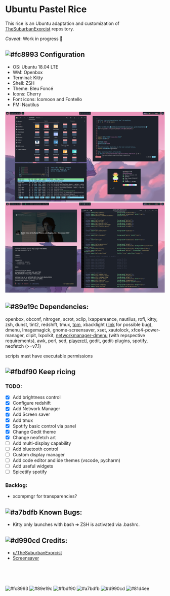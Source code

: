 # Ubuntu Pastel Rice 

This rice is an Ubuntu adaptation and customization of [TheSuburbanExorcist](https://github.com/obliviousofcraps/mf-dots.git) repository.

*Caveat*: Work in progress :snail:

## ![#fc8993](https://via.placeholder.com/15/fc8993/000000?text=+)  Configuration
- OS: Ubuntu 18.04 LTE
- WM: Openbox
- Terminal: Kitty
- Shell: ZSH
- Theme: Bleu Foncé
- Icons: Cherry
- Font icons: Icomoon and Fontello
- FM: Nautilus


![image](resources/rice_v1_1.png)
![image](resources/rice_v1_2.png)



## ![#89e19c](https://via.placeholder.com/15/89e19c/000000?text=+) Dependencies:
openbox, obconf, nitrogen, scrot, xclip, lxappereance, nautilus, rofi, kitty, zsh, dunst, tint2, redshift, tmux, [tpm](https://github.com/tmux-plugins/tpm), xbacklight ([link](https://askubuntu.com/questions/715306/xbacklight-no-outputs-have-backlight-property-no-sys-class-backlight-folder) for possible bug), dmenu, Imagemagick, gnome-screensaver, xset, xautolock, xfce4-power-manager, clipit, lxpolkit, [networkmanager-dmenu](https://github.com/firecat53/networkmanager-dmenu) (with repspective requirements), awk, perl, sed, [playerctl](https://github.com/altdesktop/playerctl), gedit, gedit-plugins, spotify, neofetch (>=v7.1)

scripts mast have executable permissions


## ![#fbdf90](https://via.placeholder.com/15/fbdf90/000000?text=+) Keep ricing 
### TODO:
- [x] Add brightness control
- [x] Configure redshift
- [x] Add Network Manager
- [x] Add Screen saver
- [x] Add tmux
- [x] Spotify basic control via panel 
- [x] Change Gedit theme
- [x] Change neofetch art
- [ ] Add multi-display capability
- [ ] Add bluetooth control
- [ ] Custom display manager
- [ ] Add code editor and ide themes (vscode, pycharm)
- [ ] Add useful widgets
- [ ] Spicetify spotify

### Backlog:
- xcompmgr for transparencies?

## ![#a7bdfb](https://via.placeholder.com/15/a7bdfb/000000?text=+) Known Bugs:
- Kitty only launches with bash ➔ ZSH is activated via .bashrc.

## ![#d990cd](https://via.placeholder.com/15/d990cd/000000?text=+) Credits:
- [u/TheSuburbanExorcist](https://github.com/obliviousofcraps/mf-dots)
- [Screensaver](https://buntu4win.wordpress.com/2015/05/04/how-to-build-a-kick-ass-screen-saverlock-for-openbox/)

<br>
<br>
<br>


![#fc8993](https://via.placeholder.com/15/fc8993/000000?text=+)
![#89e19c](https://via.placeholder.com/15/89e19c/000000?text=+)
![#fbdf90](https://via.placeholder.com/15/fbdf90/000000?text=+)
![#a7bdfb](https://via.placeholder.com/15/a7bdfb/000000?text=+)
![#d990cd](https://via.placeholder.com/15/d990cd/000000?text=+)
![#81d4ee](https://via.placeholder.com/15/81d4ee/000000?text=+)
